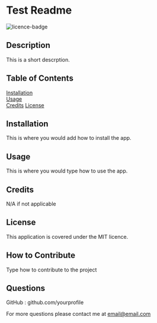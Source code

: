 # Test Readme  
  ![licence-badge](https://img.shields.io/badge/Licence-MIT-blue)
## Description

This is a short descrption.

## Table of Contents 

[Installation](#installation)  
[Usage](#usage)  
[Credits](#credits) 
[License](#license)  

## Installation

This is where you would add how to install the app.

## Usage

This is where you would type how to use the app.

## Credits

N/A if not applicable

## License

This application is covered under the MIT licence.

## How to Contribute

Type how to contribute to the project

## Questions

GitHub : github.com/yourprofile

For more questions please contact me at email@email.com

